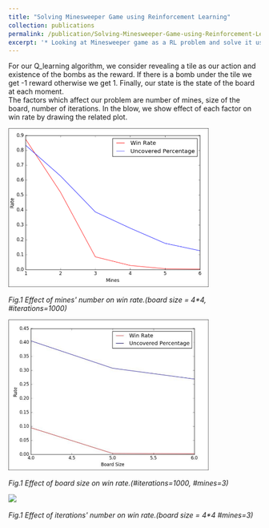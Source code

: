 ```yaml
---
title: "Solving Minesweeper Game using Reinforcement Learning"
collection: publications
permalink: /publication/Solving-Minesweeper-Game-using-Reinforcement-Learning
excerpt: '* Looking at Minesweeper game as a RL problem and solve it using Q-learning method.'
---
```

For our Q_learning algorithm, we consider revealing a tile as our action and existence of the bombs as the reward. If there is a bomb under the tile we get -1 reward otherwise we get 1. Finally, our state is the state of the board at each moment.  
The factors which affect our problem are number of mines, size of the board, number of iterations. In the blow, we show effect of each factor on win rate by drawing the related plot.



<img src="../images/mines-wr.png" width="400">

*Fig.1 Effect of mines' number on win rate.(board size = 4\*4, #iterations=1000)*

<img src="../images/bsize-wr.png" width="400">

*Fig.1 Effect of board size on win rate.(#iterations=1000, #mines=3)*

<img src="../images/it-wr.png.png" width="400">

*Fig.1 Effect of iterations' number on win rate.(board size = 4\*4 #mines=3)*